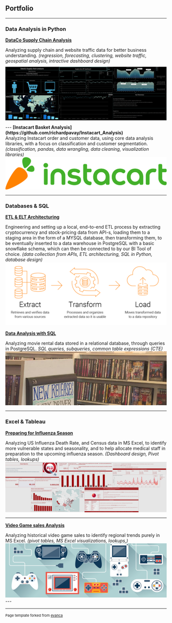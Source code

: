 ## Portfolio

---

### Data Analysis in Python

<b>[DataCo Supply Chain Analysis](https://github.com/richardpavay/DataCo-Supply-Chain-Analysis)</b>
<div>
  Analyzing supply chain and website traffic data for better business understanding. <i>(regression, forecasting, clustering, website traffic, geospatial analysis, intractive dashboard design)</i>
<a href="https://public.tableau.com/app/profile/p.vay.rich.rd/viz/DataCoSupplychainAnalysisstory/Finalprojectstory" target="blank"><img style="margin-top: 10px; margin-bottom: 10px;" src="images/DataCo Montage.bmp?raw=true"/></a>
</div>
---
<b>[Instacart Basket Analysis](https://github.com/richardpavay/Instacart_Analysis)</b>
<div>Analyzing Instacart order and customer data, using core data analysis libraries, with a focus on classification and customer segmentation. <i>(classification, pandas, data wrangling, data cleaning, visualization libraries)</i></div>
<a href="https://github.com/richardpavay/Instacart_Analysis" target="blank"><img src="images/instacart logo.png?raw=true"/></a>

---
### Databases & SQL

<b>[ETL & ELT Architecturing](https://github.com/richardpavay/ETL_project)</b>
<div>Engineering and setting up a local, end-to-end ETL process by extracting cryptocurrency and stock-pricing data from API-s, loading them to a staging area in the form of a MYSQL database, then transforming them, to be eventually inserted to a data warehouse in PostgreSQL with a basic snowflake schema, which can then be connected to by our BI Tool of choice. <i>(data collection from APIs, ETL architecturing, SQL in Python, database design)</i></div>
<a href = "https://github.com/richardpavay/ETL_project" target="blank"><img src="images/etl_logo.png?raw=true"/></a>

<b>[Data Analysis with SQL](https://github.com/richardpavay/Rockbuster_SQL_project)</b>
<div>Analyzing movie rental data stored in a relational database, through queries in PostgreSQL. <i>SQL queries, subqueries, common table expressions (CTE)</i></div>
<a href="https://github.com/richardpavay/Rockbuster_SQL_project" target="blank"><img src="images/movies.jpg?raw=true"/></a>

---

### Excel & Tableau

<b>[Preparing for Influenza Season](https://github.com/richardpavay/ETL_project)</b>
<div>
  Analyzing US Influenza Death Rate, and Census data in MS Excel, to identify more vulnerable states and seasonality, and to help allocate medical staff in preparation to the upcoming influenza season. <i>(Dashboard design, Pivot tables, lookups)</i>
<a href="https://public.tableau.com/app/profile/p.vay.rich.rd/viz/FinalProjectStory_16788979106880/Fluprojectstoryboard" target="blank"><img src="images/Flu Montage.bmp?raw=true"/></a>

</div>

---

<b>[Video Game sales Analysis](https://github.com/richardpavay/GameCo-sales-analysis)</b>
<div>Analyzing historical video game sales to identify regional trends purely in MS Excel. <i>(pivot tables, MS Excel visualizations, lookups,)</i></div>
<a href="https://github.com/richardpavay/GameCo-sales-analysis" target="blank"><img src="images/game.jpg?raw=true"/></a>
---


---
<p style="font-size:11px">Page template forked from <a href="https://github.com/evanca/quick-portfolio">evanca</a></p>
<!-- Remove above link if you don't want to attibute -->
